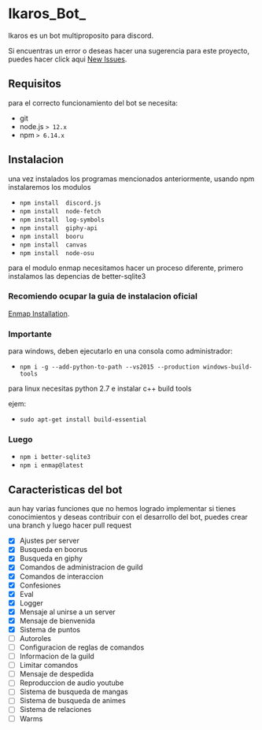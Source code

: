 # Ikaros_Bot_

Ikaros es un bot multiproposito para discord.

Si encuentras un error o deseas hacer una sugerencia para este proyecto, puedes hacer click aqui [New Issues](https://github.com/JhonKennedy18/Ikaros_Bot_/issues/new).

##  Requisitos

para el correcto funcionamiento del bot se necesita:

- git
- node.js ` > 12.x `
- npm `> 6.14.x `

## Instalacion

una vez instalados los programas mencionados anteriormente, usando npm instalaremos los modulos

 - `npm install  discord.js `
 - `npm install  node-fetch`
 - `npm install  log-symbols`
 - `npm install  giphy-api`
 - `npm install  booru`
 - `npm install  canvas`
 - `npm install  node-osu`

para el modulo enmap necesitamos hacer un proceso diferente, primero instalamos las depencias de better-sqlite3

### Recomiendo ocupar la guia de instalacion oficial
 [Enmap Installation](https://enmap.evie.dev/install).
### Importante 

 para windows, deben ejecutarlo en una consola como administrador: 
 - `npm i -g --add-python-to-path --vs2015 --production windows-build-tools`

 para linux necesitas python 2.7 e instalar c++ build tools

 ejem:
 - `sudo apt-get install build-essential`

 ### Luego 
  - `npm i better-sqlite3`
  - `npm i enmap@latest`

## Caracteristicas del bot
aun hay varias funciones que no hemos logrado implementar si tienes conocimientos y deseas contribuir con el desarrollo del bot, puedes crear una branch y luego hacer pull request  

- [x] Ajustes per server
- [x] Busqueda en boorus
- [x] Busqueda en giphy 
- [x] Comandos de administracion de guild 
- [x] Comandos de interaccion
- [x] Confesiones 
- [x] Eval
- [x] Logger
- [x] Mensaje al unirse a un server
- [x] Mensaje de bienvenida
- [x] Sistema de puntos 
- [ ] Autoroles 
- [ ] Configuracion de reglas de comandos
- [ ] Informacion de la guild
- [ ] Limitar comandos     
- [ ] Mensaje de despedida
- [ ] Reproduccion de audio youtube 
- [ ] Sistema de busqueda de mangas
- [ ] Sistema de busqueda de animes
- [ ] Sistema de relaciones
- [ ] Warms 
